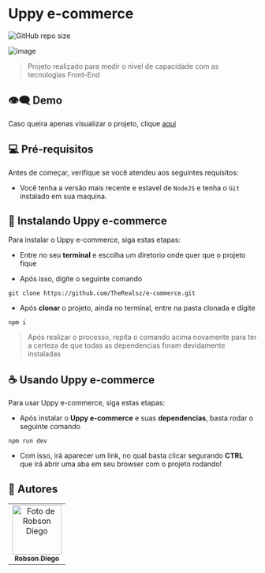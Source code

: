 # Uppy e-commerce

![GitHub repo size](https://img.shields.io/github/repo-size/therealsz/e-commerce?style=for-the-badge)


![image](https://github.com/TheRealsz/e-commerce/assets/77800184/3b1fbcc4-7e0e-42b3-954b-f35665c0b81c)


> Projeto realizado para medir o nivel de capacidade com as tecnologias Front-End

## 👁️‍🗨️ Demo
Caso queira apenas visualizar o projeto, clique <a href="https://e-commerce-mu-two-82.vercel.app/" target="_blank">aqui</a>

## 💻 Pré-requisitos

Antes de começar, verifique se você atendeu aos seguintes requisitos:

* Você tenha a versão mais recente e estavel de `NodeJS` e tenha o `Git` instalado em sua maquina.

## 🚀 Instalando Uppy e-commerce

Para instalar o Uppy e-commerce, siga estas etapas:

- Entre no seu **terminal** e escolha um diretorio onde quer que o projeto fique

- Após isso, digite o seguinte comando
```
git clone https://github.com/TheRealsz/e-commerce.git
```

- Após **clonar** o projeto, ainda no terminal, entre na pasta clonada e digite
```
npm i
```

> Após realizar o processo, repita o comando acima novamente para ter a certeza de que todas as dependencias foram devidamente instaladas


## ☕ Usando Uppy e-commerce

Para usar Uppy e-commerce, siga estas etapas:

- Após instalar o **Uppy e-commerce** e suas **dependencias**, basta rodar o seguinte comando 
```
npm run dev
```

- Com isso, irá aparecer um link, no qual basta clicar segurando **CTRL** que irá abrir uma aba em seu browser com o projeto rodando!

## 🤝 Autores
<table>
  <tr>
    <td align="center">
      <a href="https://github.com/TheRealsz">
        <img src="https://avatars3.githubusercontent.com/u/77800184" width="100px;" alt="Foto de Robson Diego"/><br>
        <sub>
          <b>Robson Diego</b>
        </sub>
      </a>
    </td>
  </tr>
</table>
